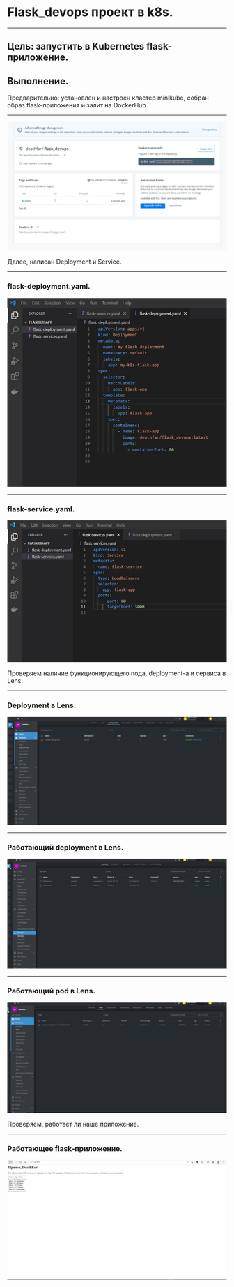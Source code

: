 # Flask_devops проект в k8s.

---

## Цель: запустить в Kubernetes flask-приложение.

## Выполнение.

Предварительно: установлен и настроен кластер minikube, собран образ flask-приложения и залит на DockerHub.

---

![dockerhub](/img/dockerhub.jpg "Репозиторий DockerHub.")


Далее, написан Deployment и Service.

---

### flask-deployment.yaml.

![deployment](/img/deployment.jpg "Deployment в VSC.")

---

### flask-service.yaml.

![service](/img/service.jpg "Service в VSC.")

Проверяем наличие функционирующего пода, deployment-а и сервиса в Lens.

---

### Deployment в Lens.

![deployments](/img/deployments.jpg "Deployments в Lens.")

---

### Работающий deployment в Lens.

![Services](/img/Services.jpg "Services в Lens.")

---

### Работающий pod в Lens.

![pods](/img/pods.jpg "Pods в Lens.")


Проверяем, работает ли наше приложение.

---

### Работающее flask-приложение.

![ready](/img/ready.jpg "Работающее flask-приложение.")